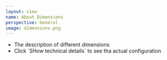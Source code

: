 ```yaml
---
layout: view
name: About Dimensions
perspective: General
image: dimensions.png
---
```

<ul>
  <li>The description of different dimensions</li>
  <li>Click `SHow technical details` to see tha actual configuration</li>
</ul>
